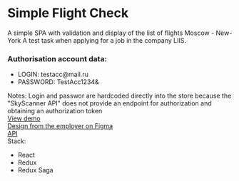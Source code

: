 <h1>Simple Flight Check</h1>
<div>
A simple SPA with validation and display of the list of flights Moscow - New-York 
A test task when applying for a job in the company LIIS.
</div>
<div>
<div>
 <h3>Authorisation account data:</h3>
</div>
<ul>
<li>LOGIN: testacc@mail.ru </li>
<li>PASSWORD: TestAcc1234& </li>
</ul>
</div>
<div>
Notes: Login and passwor are hardcoded directly into the store because the "SkyScanner API" does not provide an endpoint for authorization and obtaining an authorization token 
</div>
<div>
 
 
 <div>
 <a href="https://simple-flights-checker.herokuapp.com"/>View demo</a>
 </div>
 <div>
 <a href="https://www.figma.com/file/x84Q8T8ya6aSgWFLWkHGBz/React/">Design from the employer on Figma</a>
 </div>
 <div>
 <a href="https://rapidapi.com/skyscanner/api/skyscanner-flight-search/">API</a>
 </div>
 </div>
<div>
Stack:
<ul>
<li>React</li>
<li>Redux</li>
<li>Redux Saga</li>
</ul>
</div>


